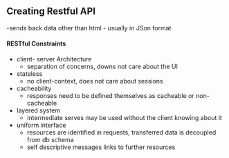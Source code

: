 ## Creating Restful API 

-sends back data other than html - usually in JSon format



#### RESTful Constraints

- client- server Architecture
  - separation of concerns, downs not care about the UI
- stateless
  - no client-context, does not care about sessions
- cacheability
  - responses need to be defined themselves as cacheable or non-cacheable
- layered system
  - intermediate serves may be used without the client knowing about it 
- uniform interface
  - resources are identified in requests, transferred data is decoupled from db schema
  - self descriptive messages links to further resources